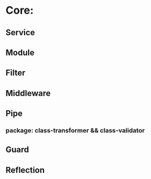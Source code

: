 # Core: 
## Service
## Module
## Filter
## Middleware
## Pipe 
### package: class-transformer && class-validator
## Guard
## Reflection